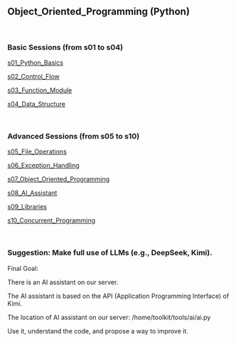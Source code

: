 

## Object_Oriented_Programming (Python)

<br>

### Basic Sessions (from s01 to s04)

[s01_Python_Basics](s01_Python_Basics)

[s02_Control_Flow](s02_Control_Flow)

[s03_Function_Module](s03_Function_Module)

[s04_Data_Structure](s04_Data_Structure)

<br>

### Advanced Sessions (from s05 to s10)

[s05_File_Operations](s05_File_Operations)

[s06_Exception_Handling](s06_Exception_Handling)

[s07_Object_Oriented_Programming](s07_Object_Oriented_Programming)

[s08_AI_Assistant](s08_AI_Assistant)

[s09_Libraries](s09_Libraries)

[s10_Concurrent_Programming](s10_Concurrent_Programming)

<br>

### Suggestion: Make full use of LLMs (e.g., DeepSeek, Kimi).

Final Goal:

There is an AI assistant on our server.

The AI assistant is based on the API (Application Programming Interface) of Kimi.

The location of AI assistant on our server: /home/toolkit/tools/ai/ai.py

Use it, understand the code, and propose a way to improve it.







